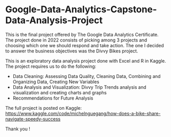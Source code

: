 # Google-Data-Analytics-Capstone-Data-Analysis-Project

This is the final project offered by The Google Data Analytics Certificate. The project done in 2022 consists of picking among 3 projects and choosing which one we should respond and take action. The one I decided to answer the business objectives was the Divvy Bikes project. 

This is an exploratory data analysis project done with Excel and R in Kaggle. The project requires us to do the following: 
- Data Cleaning: Assessing Data Quality, Cleaning Data, Combining and Organizing Data, Creating New Variables
- Data Analysis and Visualization: Divvy Trip Trends analysis and visualization and creating charts and graphs
- Recommendations for Future Analysis

The full project is posted on Kaggle:
https://www.kaggle.com/code/michelnguegang/how-does-a-bike-share-navigate-speedy-success

Thank you !
